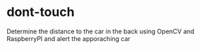 dont-touch
==========

Determine the distance to the car in the back using OpenCV  and RaspberryPI and alert the apporaching car